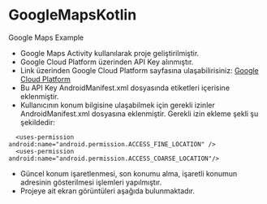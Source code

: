 # GoogleMapsKotlin
Google Maps Example
- Google Maps Activity kullanılarak proje geliştirilmiştir.
- Google Cloud Platform üzerinden API Key alınmıştır.
- Link üzerinden Google Cloud Platform sayfasına ulaşabilirisiniz: [Google Cloud Platform](https://console.cloud.google.com/projectcreate?_ga=2.153696440.1895771675.1653651679-1273889845.1646821118)
- Bu API Key AndroidManifest.xml dosyasında <meta-data> etiketleri içerisine eklenmiştir.
- Kullanıcının konum bilgisine ulaşabilmek için gerekli izinler AndroidManifest.xml dosyasına eklenmiştir. Gerekli izin ekleme şekli şu şekildedir:
```
  <uses-permission android:name="android.permission.ACCESS_FINE_LOCATION" />
  <uses-permission android:name="android.permission.ACCESS_COARSE_LOCATION"/>
```
- Güncel konum işaretlenmesi, son konumu alma, işaretli konumun adresinin gösterilmesi işlemleri yapılmıştır.
- Projeye ait ekran görüntüleri aşağıda bulunmaktadır.
  
